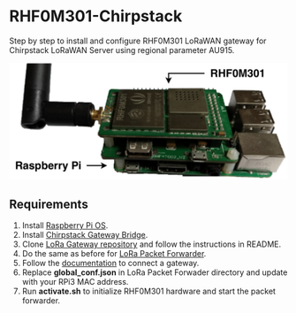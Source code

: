 # RHF0M301-Chirpstack
Step by step to install and configure RHF0M301 LoRaWAN gateway for Chirpstack LoRaWAN Server using regional parameter AU915.

![img](./img/rhf0m301-1.png)


## Requirements
1. Install [Raspberry Pi OS](https://www.raspberrypi.org/software/).
2. Install [Chirpstack Gateway Bridge](https://www.chirpstack.io/gateway-bridge/install/debian/).
3. Clone [LoRa Gateway repository](https://github.com/Lora-net/lora_gateway) and follow the instructions in README.
4. Do the same as before for [LoRa Packet Forwarder](https://github.com/Lora-net/packet_forwarder).
5. Follow the [documentation](https://www.chirpstack.io/project/guides/connect-gateway/) to connect a gateway.
6. Replace **global_conf.json** in LoRa Packet Forwader directory and update with your RPi3 MAC address.
7. Run **activate.sh** to initialize RHF0M301 hardware and start the packet forwarder.
